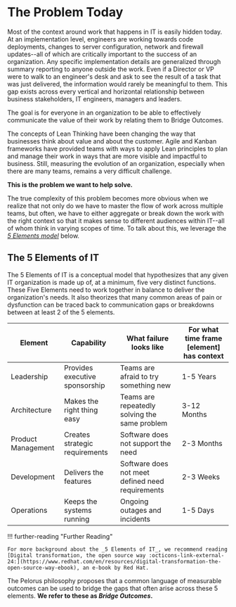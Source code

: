 # The Problem Today

Most of the context around work that happens in IT is easily hidden today.  At an implementation level, engineers are working towards code deployments, changes to server configuration, network and firewall updates--all of which are critically important to the success of an organization. Any specific implementation details are generalized through summary reporting to anyone outside the work.  Even if a Director or VP were to walk to an engineer's desk and ask to see the result of a task that was just delivered, the information would rarely be meaningful to them.  This gap exists across every vertical and horizontal relationship between business stakeholders, IT engineers, managers and leaders.

The goal is for everyone in an organization to be able to effectively communicate the value of their work by relating them to Bridge Outcomes.

The concepts of Lean Thinking have been changing the way that businesses think about value and about the customer. Agile and Kanban frameworks have provided teams with ways to apply Lean principles to plan and manage their work in ways that are more visible and impactful to business. Still, measuring the evolution of an organization, especially when there are many teams, remains a very difficult challenge.

**This is the problem we want to help solve.**

The true complexity of this problem becomes more obvious when we realize that not only do we have to master the flow of work across multiple teams, but often, we have to either aggregate or break down the work with the right context so that it makes sense to different audiences within IT--all of whom think in varying scopes of time. To talk about this, we leverage the [_5 Elements model_](#the-5-elements-of-it) below.

## The 5 Elements of IT

The 5 Elements of IT is a conceptual model that hypothesizes that any given IT organization is made up of, at a minimum, five very distinct functions. These Five Elements need to work together in balance to deliver the organization's needs. It also theorizes that many common areas of pain or dysfunction can be traced back to communication gaps or breakdowns between at least 2 of the 5 elements.

| Element 	| Capability 	| What failure looks like 	| For what time frame [element] has context|
|----------------------------	| -----------	| -------------------------	| ---------- |
| Leadership | Provides executive sponsorship | Teams are afraid to try something new | 1-5 Years |
| Architecture | Makes the right thing easy |  Teams are repeatedly solving the same problem | 3-12 Months |
| Product Management | Creates strategic requirements | Software does not support the need | 2-3 Months |
| Development | Delivers the features | Software does not meet defined need requirements| 2-3 Weeks |
| Operations  | Keeps the systems running | Ongoing outages and incidents | 1-5 Days |

!!! further-reading "Further Reading"

    For more background about the _5 Elements of IT_, we recommend reading [Digital transformation, the open source way :octicons-link-external-24:](https://www.redhat.com/en/resources/digital-transformation-the-open-source-way-ebook), an e-book by Red Hat.

The Pelorus philosophy proposes that a common language of measurable outcomes can be used to bridge the gaps that often arise across these 5 elements. **We refer to these as _Bridge Outcomes_.**
